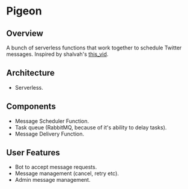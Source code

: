 # Pigeon

## Overview
A bunch of serverless functions that work together to schedule Twitter messages. Inspired by shalvah's [this_vid](twitter.com/this_vid).

## Architecture
- Serverless.

## Components 
- Message Scheduler Function.
- Task queue (RabbitMQ, because of it's ability to delay tasks).
- Message Delivery Function.

## User Features
- Bot to accept message requests.
- Message management (cancel, retry etc).
- Admin message management.